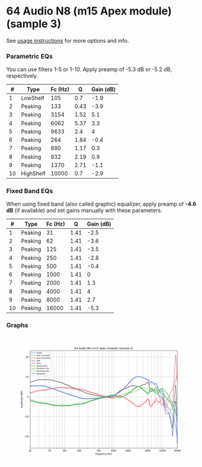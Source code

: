 # 64 Audio N8 (m15 Apex module) (sample 3)
See [usage instructions](https://github.com/jaakkopasanen/AutoEq#usage) for more options and info.

### Parametric EQs
You can use filters 1-5 or 1-10. Apply preamp of -5.3 dB or -5.2 dB, respectively.

|   # | Type      |   Fc (Hz) |    Q |   Gain (dB) |
|-----|-----------|-----------|------|-------------|
|   1 | LowShelf  |       105 | 0.7  |        -1.9 |
|   2 | Peaking   |       133 | 0.43 |        -3.9 |
|   3 | Peaking   |      3154 | 1.52 |         5.1 |
|   4 | Peaking   |      6062 | 5.37 |         3.3 |
|   5 | Peaking   |      9633 | 2.4  |         4   |
|   6 | Peaking   |       264 | 1.84 |        -0.4 |
|   7 | Peaking   |       890 | 1.17 |         0.3 |
|   8 | Peaking   |       932 | 2.19 |         0.9 |
|   9 | Peaking   |      1370 | 2.71 |        -1.1 |
|  10 | HighShelf |     10000 | 0.7  |        -2.9 |

### Fixed Band EQs
When using fixed band (also called graphic) equalizer, apply preamp of **-4.6 dB** (if available) and set gains manually with these parameters.

|   # | Type    |   Fc (Hz) |    Q |   Gain (dB) |
|-----|---------|-----------|------|-------------|
|   1 | Peaking |        31 | 1.41 |        -2.5 |
|   2 | Peaking |        62 | 1.41 |        -3.6 |
|   3 | Peaking |       125 | 1.41 |        -3.5 |
|   4 | Peaking |       250 | 1.41 |        -2.8 |
|   5 | Peaking |       500 | 1.41 |        -0.4 |
|   6 | Peaking |      1000 | 1.41 |         0   |
|   7 | Peaking |      2000 | 1.41 |         1.3 |
|   8 | Peaking |      4000 | 1.41 |         4   |
|   9 | Peaking |      8000 | 1.41 |         2.7 |
|  10 | Peaking |     16000 | 1.41 |        -5.3 |

### Graphs
![](./64%20Audio%20N8%20(m15%20Apex%20module)%20(sample%203).png)
